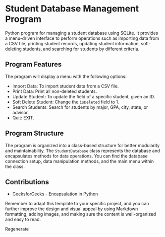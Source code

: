 # Student Database Management Program

Python program for managing a student database using SQLite. It provides a menu-driven interface to perform operations such as importing data from a CSV file, printing student records, updating student information, soft-deleting students, and searching for students by different criteria.

## Program Features

The program will display a menu with the following options:
- Import Data: To import student data from a CSV file.
- Print Data: Print all non-deleted students.
- Update Student: To update the field of a specific student, given an ID.
- Soft Delete Student: Change the `isDeleted` field to 1.
- Search Students: Search for students by major, GPA, city, state, or advisor.
- Quit: EXIT.

## Program Structure

The program is organized into a class-based structure for better modularity and maintainability. The `StudentDatabase` class represents the database and encapsulates methods for data operations. You can find the database connection setup, data manipulation methods, and the main menu within the class.

## Contributions

- [GeeksforGeeks - Encapsulation in Python](https://www.geeksforgeeks.org/encapsulation-in-python/)

Remember to adapt this template to your specific project, and you can further improve the design and visual appeal by using Markdown formatting, adding images, and making sure the content is well-organized and easy to read.






Regenerate
